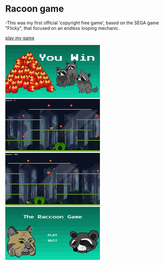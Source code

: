 # Racoon game

-This was my first official 'copyright free game', based on the SEGA game "Flicky", that focused on an endless looping mechanic.

[play my game](https://tonystarkofwinterfell.github.io/RacWebgLink/)


 <div>
      <a class="example-image-link" href="assets/Gallery/EndScene.png" data-lightbox="example-set" data-title="The screen for beating the game/level">
        <img class="example-image" src="assets/Gallery/EndScene_thumb.png" alt=""/>
  </a>
      <a class="example-image-link" href="assets/Gallery/Game lvl1.png" data-lightbox="example-set" data-title="The bobcat enemy">
        <img class="example-image" src="assets/Gallery/Game lvl1_thumb.png" alt="" />
  </a>
      <a class="example-image-link" href="assets/Gallery/PickUp.png" data-lightbox="example-set" data-title="The player collecting the necessary apples">
        <img class="example-image" src="assets/Gallery/PickUp_thumb.png" alt="" />
  </a>
      <a class="example-image-link" href="assets/Gallery/TitleScreen.png" data-lightbox="example-set" data-title="Title screen">
        <img class="example-image" src="assets/Gallery/TitleScreen_thumb.png" alt="" />
  </a>
    </div>
